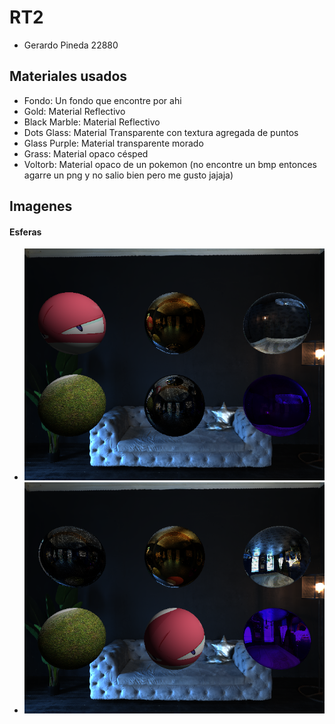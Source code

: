 # RT2
- Gerardo Pineda 22880
## Materiales usados
- Fondo: Un fondo que encontre por ahi
- Gold: Material Reflectivo
- Black Marble: Material Reflectivo
- Dots Glass: Material Transparente con textura agregada de puntos
- Glass Purple: Material transparente morado
- Grass: Material opaco césped
- Voltorb: Material opaco de un pokemon (no encontre un bmp entonces agarre un png y no salio bien pero me gusto jajaja)
## Imagenes
#### Esferas
* <img src="https://raw.githubusercontent.com/Gerax5/Raytracer/refs/heads/RT2/BMP/spheres5.bmp"/>
* <img src="https://raw.githubusercontent.com/Gerax5/Raytracer/refs/heads/RT2/BMP/spheres4.bmp"/>
